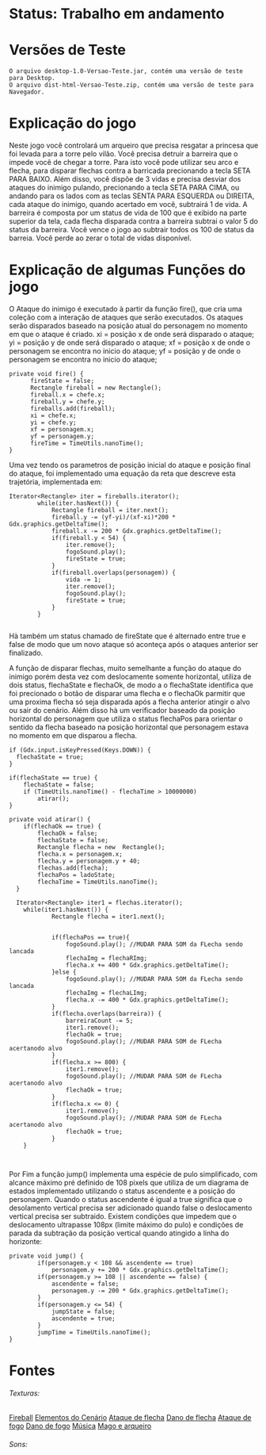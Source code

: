 # Status: Trabalho em andamento

# Versões de Teste

	O arquivo desktop-1.0-Versao-Teste.jar, contém uma versão de teste para Desktop.
	O arquivo dist-html-Versao-Teste.zip, contém uma versão de teste para Navegador.
	
	
# Explicação do jogo

Neste jogo você controlará um arqueiro que precisa resgatar a princesa que foi levada para a torre pelo vilão.
Você precisa detruir a barreira que o impede você de chegar a torre. Para isto você pode utilizar seu arco e flecha, para disparar flechas contra a barricada precionando a tecla SETA PARA BAIXO. Além disso, você dispõe de 3 vidas e precisa desviar dos ataques do inimigo pulando, precionando a tecla SETA PARA CIMA, ou andando para os lados com as teclas SENTA PARA ESQUERDA ou DIREITA, cada ataque do inimigo, quando acertado em você,  subtrairá 1 de vida.
A barreira é composta por um status de vida de 100 que é exibido na parte superior da tela, cada flecha disparada contra a barreira subtrai o valor 5 do status da barreira. Você vence o jogo ao subtrair todos os 100 de status da barreia.
Você perde ao zerar o total de vidas disponível.

# Explicação de algumas Funções do jogo

  O Ataque do inimigo é executado à partir da função fire(), que cria uma coleção com a interação de ataques que serão executados. Os ataques serão disparados baseado na posição atual do personagem no momento em que o ataque é criado.
  xi = posição x de onde será disparado o ataque;
  yi = posição y de onde será disparado o ataque;
  xf = posição x de onde o personagem se encontra no inicio do ataque;
  yf = posição y de onde o personagem se encontra no inicio do ataque;
  
  ```
  private void fire() {
		fireState = false;
		Rectangle fireball = new Rectangle();
		fireball.x = chefe.x;
		fireball.y = chefe.y;
		fireballs.add(fireball);
		xi = chefe.x;
		yi = chefe.y;
		xf = personagem.x;
		yf = personagem.y;
		fireTime = TimeUtils.nanoTime();
}

  ```
  Uma vez tendo os parametros de posição inicial do ataque e posição final do ataque, foi implementado uma equação da reta que descreve esta trajetória, implementada em:
  
```
Iterator<Rectangle> iter = fireballs.iterator();
		while(iter.hasNext()) {
			Rectangle fireball = iter.next();
			fireball.y -= (yf-yi)/(xf-xi)*200 * Gdx.graphics.getDeltaTime();
			fireball.x -= 200 * Gdx.graphics.getDeltaTime();
			if(fireball.y < 54) {
				iter.remove();
				fogoSound.play();
				fireState = true;
			}
			if(fireball.overlaps(personagem)) {
				vida -= 1;
				iter.remove();
				fogoSound.play();
				fireState = true;
			}
		}
    
```
  
  Hà também um status chamado de fireState que é alternado entre true e false de modo que um novo ataque só aconteça após o ataques anterior ser finalizado.
  
A função de disparar flechas, muito semelhante a função do ataque do inimigo porém desta vez com deslocamente somente horizontal, utiliza de dois status, flechaState e flechaOk, de modo a o flechaState identifica que foi precionado o botão de disparar uma flecha e o flechaOk parmitir que uma proxima flecha só seja disparada após a flecha anterior atingir o alvo ou sair do cenário. Além disso hà um verificador baseado da posição horizontal do personagem que utiliza o status flechaPos para orientar o sentido da flecha baseado na posição horizontal que personagem estava no momento em que disparou a flecha.

```
if (Gdx.input.isKeyPressed(Keys.DOWN)) {
  flechaState = true;
}

if(flechaState == true) {
	flechaState = false;
	if (TimeUtils.nanoTime() - flechaTime > 10000000)
		atirar();
}

private void atirar() {
	if(flechaOk == true) {
		flechaOk = false;
		flechaState = false;
		Rectangle flecha = new  Rectangle();
		flecha.x = personagem.x;
		flecha.y = personagem.y + 40;
		flechas.add(flecha);
		flechaPos = ladoState;
		flechaTime = TimeUtils.nanoTime();
  }
  
  Iterator<Rectangle> iter1 = flechas.iterator();
	while(iter1.hasNext()) {
			Rectangle flecha = iter1.next();
			
			
			if(flechaPos == true){
				fogoSound.play(); //MUDAR PARA SOM da FLecha sendo lancada
				flechaImg = flechaRImg;
				flecha.x += 400 * Gdx.graphics.getDeltaTime();
			}else {
				fogoSound.play(); //MUDAR PARA SOM da FLecha sendo lancada
				flechaImg = flechaLImg;
				flecha.x -= 400 * Gdx.graphics.getDeltaTime();
			}
			if(flecha.overlaps(barreira)) {
				barreiraCount -= 5;
				iter1.remove();
				flechaOk = true;
				fogoSound.play(); //MUDAR PARA SOM de FLecha acertanodo alvo
			}
			if(flecha.x >= 800) {
				iter1.remove();
				fogoSound.play(); //MUDAR PARA SOM de FLecha acertanodo alvo
				flechaOk = true;
			}
			if(flecha.x <= 0) {
				iter1.remove();
				fogoSound.play(); //MUDAR PARA SOM de FLecha acertanodo alvo
				flechaOk = true;
			}
	}		
			
  
```

Por Fim a função jump() implementa uma espécie de pulo simplificado, com alcance máximo pré definido de 108 pixels que utiliza de um diagrama de estados implementado utilizando o status ascendente e a posição do personagem. Quando o status ascendente é igual a true significa que o desolamento vertical precisa ser adicionado quando false o deslocamento vertical precisa ser subtraido. Existem condições que impedem que o deslocamento ultrapasse 108px (limite máximo do pulo) e condições de parada da subtração da posição vertical quando atingido a linha do horizonte:

```
private void jump() {
		if(personagem.y < 108 && ascendente == true)
			personagem.y += 200 * Gdx.graphics.getDeltaTime();
		if(personagem.y >= 108 || ascendente == false) {
			ascendente = false;
			personagem.y -= 200 * Gdx.graphics.getDeltaTime();
		}
		if(personagem.y <= 54) {
			jumpState = false;
			ascendente = true;
		}
		jumpTime = TimeUtils.nanoTime();
}
```
  
  
# Fontes

###### Texturas:

[Fireball](https://pngset.com/download-free-png-cuntq)
[Elementos do Cenário](https://cainos.itch.io/pixel-art-platformer-village-props)
[Ataque de flecha](https://www.myinstants.com/pt/instant/flecha-2-98133/)
[Dano de flecha](https://www.myinstants.com/pt/instant/flecha-29117/)
[Ataque de fogo](https://www.myinstants.com/pt/instant/small-fireball-11092/)
[Dano de fogo](https://www.myinstants.com/pt/instant/fireballswoosh/)
[Música](https://www.youtube.com/watch?v=osXHdy2W25g&feature=youtu.be&ab_channel=MusiCat%E2%80%A2M%C3%9ASICASSEMCOPYRIGHT)
[Mago e arqueiro](http://pixelartmaker.com/offshoot/5680d58ebafdf15)
###### Sons:
